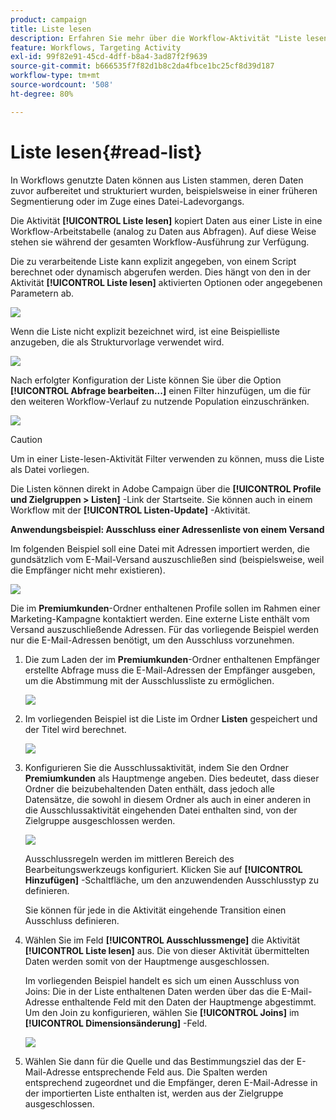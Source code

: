 ```yaml
---
product: campaign
title: Liste lesen
description: Erfahren Sie mehr über die Workflow-Aktivität "Liste lesen".
feature: Workflows, Targeting Activity
exl-id: 99f82e91-45cd-4dff-b8a4-3ad87f2f9639
source-git-commit: b666535f7f82d1b8c2da4fbce1bc25cf8d39d187
workflow-type: tm+mt
source-wordcount: '508'
ht-degree: 80%

---
```


# Liste lesen{#read-list}



In Workflows genutzte Daten können aus Listen stammen, deren Daten zuvor aufbereitet und strukturiert wurden, beispielsweise in einer früheren Segmentierung oder im Zuge eines Datei-Ladevorgangs.

Die Aktivität **[!UICONTROL Liste lesen]** kopiert Daten aus einer Liste in eine Workflow-Arbeitstabelle (analog zu Daten aus Abfragen). Auf diese Weise stehen sie während der gesamten Workflow-Ausführung zur Verfügung.

Die zu verarbeitende Liste kann explizit angegeben, von einem Script berechnet oder dynamisch abgerufen werden. Dies hängt von den in der Aktivität **[!UICONTROL Liste lesen]** aktivierten Optionen oder angegebenen Parametern ab.

![](assets/list_edit_select_option_01.png)

Wenn die Liste nicht explizit bezeichnet wird, ist eine Beispielliste anzugeben, die als Strukturvorlage verwendet wird.

![](assets/s_advuser_list_template_select.png)

Nach erfolgter Konfiguration der Liste können Sie über die Option **[!UICONTROL Abfrage bearbeiten...]** einen Filter hinzufügen, um die für den weiteren Workflow-Verlauf zu nutzende Population einzuschränken.

![](assets/wf_readlist_1.png)

>[!CAUTION]
>
>Um in einer Liste-lesen-Aktivität Filter verwenden zu können, muss die Liste als Datei vorliegen.

Die Listen können direkt in Adobe Campaign über die **[!UICONTROL Profile und Zielgruppen > Listen]** -Link der Startseite. Sie können auch in einem Workflow mit der **[!UICONTROL Listen-Update]** -Aktivität.

**Anwendungsbeispiel: Ausschluss einer Adressenliste von einem Versand**

Im folgenden Beispiel soll eine Datei mit Adressen importiert werden, die gundsätzlich vom E-Mail-Versand auszuschließen sind (beispielsweise, weil die Empfänger nicht mehr existieren).

![](assets/s_advuser_list_read_sample_1.png)

Die im **Premiumkunden**-Ordner enthaltenen Profile sollen im Rahmen einer Marketing-Kampagne kontaktiert werden. Eine externe Liste enthält vom Versand auszuschließende Adressen. Für das vorliegende Beispiel werden nur die E-Mail-Adressen benötigt, um den Ausschluss vorzunehmen.

1. Die zum Laden der im **Premiumkunden**-Ordner enthaltenen Empfänger erstellte Abfrage muss die E-Mail-Adressen der Empfänger ausgeben, um die Abstimmung mit der Ausschlussliste zu ermöglichen.

   ![](assets/s_advuser_list_read_sample_0.png)

1. Im vorliegenden Beispiel ist die Liste im Ordner **Listen** gespeichert und der Titel wird berechnet.

   ![](assets/s_advuser_list_read_sample_2.png)

1. Konfigurieren Sie die Ausschlussaktivität, indem Sie den Ordner **Premiumkunden** als Hauptmenge angeben. Dies bedeutet, dass dieser Ordner die beizubehaltenden Daten enthält, dass jedoch alle Datensätze, die sowohl in diesem Ordner als auch in einer anderen in die Ausschlussaktivität eingehenden Datei enthalten sind, von der Zielgruppe ausgeschlossen werden.

   ![](assets/s_advuser_list_read_sample_3.png)

   Ausschlussregeln werden im mittleren Bereich des Bearbeitungswerkzeugs konfiguriert. Klicken Sie auf **[!UICONTROL Hinzufügen]** -Schaltfläche, um den anzuwendenden Ausschlusstyp zu definieren.

   Sie können für jede in die Aktivität eingehende Transition einen Ausschluss definieren.

1. Wählen Sie im Feld **[!UICONTROL Ausschlussmenge]** die Aktivität **[!UICONTROL Liste lesen]** aus. Die von dieser Aktivität übermittelten Daten werden somit von der Hauptmenge ausgeschlossen.

   Im vorliegenden Beispiel handelt es sich um einen Ausschluss von Joins: Die in der Liste enthaltenen Daten werden über das die E-Mail-Adresse enthaltende Feld mit den Daten der Hauptmenge abgestimmt. Um den Join zu konfigurieren, wählen Sie **[!UICONTROL Joins]** im **[!UICONTROL Dimensionsänderung]** -Feld.

   ![](assets/s_advuser_list_read_sample_4.png)

1. Wählen Sie dann für die Quelle und das Bestimmungsziel das der E-Mail-Adresse entsprechende Feld aus. Die Spalten werden entsprechend zugeordnet und die Empfänger, deren E-Mail-Adresse in der importierten Liste enthalten ist, werden aus der Zielgruppe ausgeschlossen.
